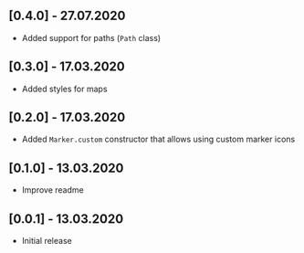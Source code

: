 ## [0.4.0] - 27.07.2020
* Added support for paths (`Path` class)
## [0.3.0] - 17.03.2020
* Added styles for maps
## [0.2.0] - 17.03.2020
* Added `Marker.custom` constructor that allows using custom marker icons
## [0.1.0] - 13.03.2020
* Improve readme
## [0.0.1] - 13.03.2020
* Initial release

